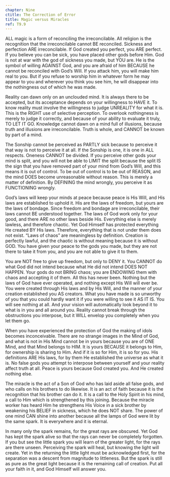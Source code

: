 ```yaml
---
chapter: Nine
ctitle: The Correction of Error
title: Magic versus Miracles
ref: T9.9
---
```


ALL magic is a form of reconciling the irreconcilable. All religion is
the recognition that the irreconcilable cannot BE reconciled. Sickness
and perfection ARE irreconcilable. If God created you perfect, you ARE
perfect. If you believe you can be sick, you have placed other gods
before Him. God is not at war with the god of sickness you made, but YOU
are. He is the symbol of willing AGAINST God, and you are afraid of him
BECAUSE he cannot be reconciled with God’s Will. If you attack him, you
will make him real to you. But if you refuse to worship him in whatever
form he may appear to you and wherever you think you see him, he will
disappear into the nothingness out of which he was made.

Reality can dawn only on an unclouded mind. It is always there to be
accepted, but its acceptance depends on your willingness to HAVE it. To
know reality must involve the willingness to judge UNREALITY for what it
is. This is the RIGHT use of selective perception. To overlook
nothingness is merely to judge it correctly, and because of your ability
to evaluate it truly, TO LET IT GO. Knowledge cannot dawn on a mind full
of illusions, because truth and illusions are irreconcilable. Truth is
whole, and CANNOT be known by part of a mind.

The Sonship cannot be perceived as PARTLY sick because to perceive it
that way is not to perceive it at all. If the Sonship is one, it is one
in ALL respects. Oneness CANNOT be divided. If you
perceive other gods your mind is split, and you will not be able to
LIMIT the split because the split IS the sign that you have removed part
of your mind from God’s Will, and this means it is out of control. To be
out of control is to be out of REASON, and the mind DOES become
unreasonable without reason. This is merely a matter of definition. By
DEFINING the mind wrongly, you perceive it as FUNCTIONING wrongly.

God’s laws will keep your minds at peace because peace is His Will, and
His laws are established to uphold it. His are the laws of freedom, but
yours are the laws of bondage. Since freedom and bondage are
irreconcilable, their laws cannot BE understood together. The laws of
God work only for your good, and there ARE no other laws beside His.
Everything else is merely lawless, and therefore chaotic. Yet God
Himself has protected everything He created BY His laws. Therefore,
everything that is not under them does not exist. “Laws of chaos” are
meaningless by definition. Creation is perfectly lawful, and the chaotic
is without meaning because it is without GOD. You have given your peace
to the gods you made, but they are not there to take it from you, and
you are not able to give it to them.

You are NOT free to give up freedom, but only to DENY it. You CANNOT do
what God did not intend because what He did not intend DOES NOT HAPPEN.
Your gods do not BRING chaos; you are ENDOWING them with chaos and
accepting it of them. All this has never been. Nothing but the laws of
God have ever operated, and nothing except His Will will ever be. You
were created through His laws and by His Will, and the manner of your
creation established you AS creators. What you have made is so unworthy
of you that you could hardly want it if you were willing to see it AS IT
IS. You will see nothing at all. And your vision will automatically look
beyond it to what is in you and all around you. Reality cannot break
through the obstructions you interpose, but it WILL envelop you
completely when you let them go.

When you have experienced the protection of God the making of idols
becomes inconceivable. There are no strange images in the Mind of God,
and what is not in His Mind cannot be in yours because you are of ONE
Mind, and that Mind belongs to HIM. It is yours BECAUSE it belongs to
Him, for ownership is sharing to Him. And if it is so for Him, it is so
for you. His definitions ARE His laws, for by them He established the
universe as what it is. No false gods you attempt to interpose between
yourself and your reality affect truth at all. Peace is yours because
God created you. And He created nothing else.

The miracle is the act of a Son of God who has laid aside all false
gods, and who calls on his brothers to do likewise. It is an act of
faith because it is the recognition that his brother can do it. It is a
call to the Holy Spirit in his mind, a call to Him which is strengthened
by this joining. Because the miracle worker has heard Him he strengthens
His Voice in a sick brother by weakening his BELIEF in sickness, which
he does NOT share. The power of one mind CAN shine into another because
all the lamps of God were lit by the same spark. It is everywhere and it
is eternal.

In many only the spark remains, for the great rays are obscured. Yet God
has kept the spark alive so that the rays can never be completely
forgotten. If you but see the little spark you will learn of the greater
light, for the rays are there unseen. Perceiving the spark will heal,
but knowing the light will create. Yet in the returning the little light
must be acknowledged first, for the separation was a descent from
magnitude to littleness. But the spark is still as pure as the great
light because it is the remaining call of creation. Put all your faith
in it, and God Himself will answer you.

